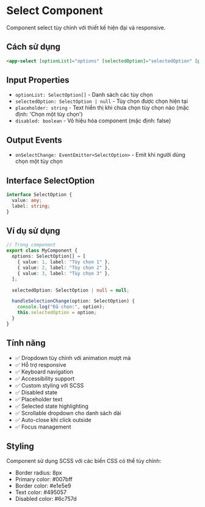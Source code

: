 # Select Component

Component select tùy chỉnh với thiết kế hiện đại và responsive.

## Cách sử dụng

```html
<app-select [optionList]="options" [selectedOption]="selectedOption" [placeholder]="'Chọn một tùy chọn'" [disabled]="false" (onSelectChange)="handleSelectionChange($event)"> </app-select>
```

## Input Properties

- `optionList: SelectOption[]` - Danh sách các tùy chọn
- `selectedOption: SelectOption | null` - Tùy chọn được chọn hiện tại
- `placeholder: string` - Text hiển thị khi chưa chọn tùy chọn nào (mặc định: 'Chọn một tùy chọn')
- `disabled: boolean` - Vô hiệu hóa component (mặc định: false)

## Output Events

- `onSelectChange: EventEmitter<SelectOption>` - Emit khi người dùng chọn một tùy chọn

## Interface SelectOption

```typescript
interface SelectOption {
  value: any;
  label: string;
}
```

## Ví dụ sử dụng

```typescript
// Trong component
export class MyComponent {
  options: SelectOption[] = [
    { value: 1, label: "Tùy chọn 1" },
    { value: 2, label: "Tùy chọn 2" },
    { value: 3, label: "Tùy chọn 3" },
  ];

  selectedOption: SelectOption | null = null;

  handleSelectionChange(option: SelectOption) {
    console.log("Đã chọn:", option);
    this.selectedOption = option;
  }
}
```

## Tính năng

- ✅ Dropdown tùy chỉnh với animation mượt mà
- ✅ Hỗ trợ responsive
- ✅ Keyboard navigation
- ✅ Accessibility support
- ✅ Custom styling với SCSS
- ✅ Disabled state
- ✅ Placeholder text
- ✅ Selected state highlighting
- ✅ Scrollable dropdown cho danh sách dài
- ✅ Auto-close khi click outside
- ✅ Focus management

## Styling

Component sử dụng SCSS với các biến CSS có thể tùy chỉnh:

- Border radius: 8px
- Primary color: #007bff
- Border color: #e1e5e9
- Text color: #495057
- Disabled color: #6c757d
